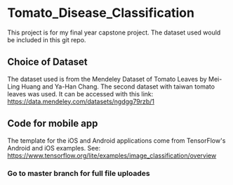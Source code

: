 # Tomato_Disease_Classification
This project is for my final year capstone project. The dataset used would be included in this git repo.

## Choice of Dataset
The dataset used is from the Mendeley Dataset of Tomato Leaves by Mei-Ling Huang and Ya-Han Chang. The second dataset with taiwan tomato leaves was used.
It can be accessed with this link: https://data.mendeley.com/datasets/ngdgg79rzb/1

## Code for mobile app
The template for the iOS and Android applications come from TensorFlow's Android and iOS examples.
See: https://www.tensorflow.org/lite/examples/image_classification/overview

### Go to master branch for full file uploades
